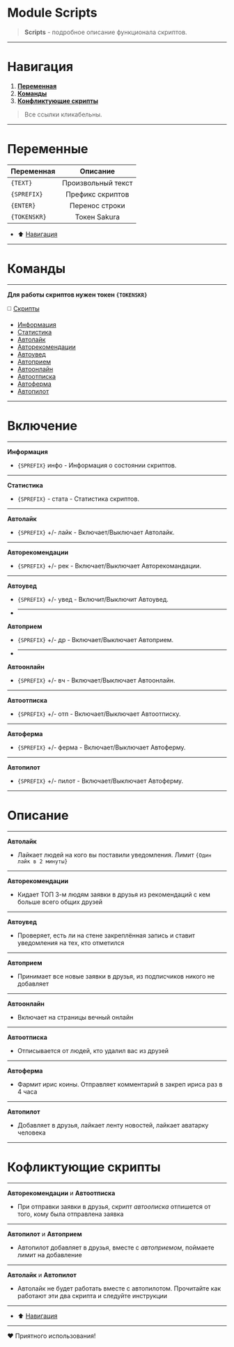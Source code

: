 # Module Scripts
>**Scripts** - подробное описание функционала скриптов.
___
# Навигация 
1. [**Переменная**](https://github.com/sssakurasss/Scripts/edit/main/README.md#%D0%BD%D0%B0%D0%B2%D0%B8%D0%B3%D0%B0%D1%86%D0%B8%D1%8F)
2. [**Команды**](https://github.com/sssakurasss/Scripts/edit/main/README.md#%D0%BA%D0%BE%D0%BC%D0%B0%D0%BD%D0%B4%D1%8B)
3. [**Конфликтующие скрипты**](https://github.com/sssakurasss/Scripts/edit/main/README.md#%D0%BA%D0%BE%D1%84%D0%BB%D0%B8%D0%BA%D1%82%D1%83%D1%8E%D1%89%D0%B8%D0%B5-%D1%81%D0%BA%D1%80%D0%B8%D0%BF%D1%82%D1%8B)
>Все ссылки кликабельны.
___
# Переменные

|  **Переменная**   | **Описание**  | 
| ------------- |:-------------:|
| ```{TEXT}``` | Произвольный текст |
| ```{SPREFIX}``` | Префикс скриптов |
| ```{ENTER}``` | Перенос строки |
| ```{TOKENSKR}``` | Токен Sakura |
+ :arrow_up: [Навигация](https://github.com/sssakurasss/sssakurasss/edit/main/README.md#%D0%BF%D0%B5%D1%80%D0%B5%D0%BC%D0%B5%D0%BD%D0%BD%D1%8B%D0%B5)
___
# Команды
___
**Для работы скриптов нужен токен ```{TOKENSKR}```**

:white_medium_square: [Скрипты](https://github.com/sssakurasss/sssakurasss/edit/main/README.md#%D0%BD%D0%B0%D0%B2%D0%B8%D0%B3%D0%B0%D1%86%D0%B8%D1%8F)
+ [Информация](https://github.com/sssakurasss/sssakurasss/edit/main/README.md#%D0%BD%D0%B0%D0%B2%D0%B8%D0%B3%D0%B0%D1%86%D0%B8%D1%8F)
+ [Статистика](https://github.com/sssakurasss/sssakurasss/edit/main/README.md#%D0%BD%D0%B0%D0%B2%D0%B8%D0%B3%D0%B0%D1%86%D0%B8%D1%8F)
+ [Автолайк](https://github.com/sssakurasss/sssakurasss/edit/main/README.md#%D0%BD%D0%B0%D0%B2%D0%B8%D0%B3%D0%B0%D1%86%D0%B8%D1%8F)
+ [Авторекомендации](https://github.com/sssakurasss/sssakurasss/edit/main/README.md#%D0%BD%D0%B0%D0%B2%D0%B8%D0%B3%D0%B0%D1%86%D0%B8%D1%8F)
+ [Автоувед](https://github.com/sssakurasss/sssakurasss/edit/main/README.md#%D0%BD%D0%B0%D0%B2%D0%B8%D0%B3%D0%B0%D1%86%D0%B8%D1%8F)
+ [Автоприем](https://github.com/sssakurasss/sssakurasss/edit/main/README.md#%D0%BD%D0%B0%D0%B2%D0%B8%D0%B3%D0%B0%D1%86%D0%B8%D1%8F)
+ [Автоонлайн](https://github.com/sssakurasss/sssakurasss/edit/main/README.md#%D0%BD%D0%B0%D0%B2%D0%B8%D0%B3%D0%B0%D1%86%D0%B8%D1%8F)
+ [Автоотписка](https://github.com/sssakurasss/sssakurasss/edit/main/README.md#%D0%BD%D0%B0%D0%B2%D0%B8%D0%B3%D0%B0%D1%86%D0%B8%D1%8F)
+ [Автоферма](https://github.com/sssakurasss/sssakurasss/edit/main/README.md#%D0%BD%D0%B0%D0%B2%D0%B8%D0%B3%D0%B0%D1%86%D0%B8%D1%8F)
+ [Автопилот](https://github.com/sssakurasss/sssakurasss/edit/main/README.md#%D0%BD%D0%B0%D0%B2%D0%B8%D0%B3%D0%B0%D1%86%D0%B8%D1%8F)
___
# Включение
___
**Информация**
+ ```{SPREFIX}``` инфо - Информация о состоянии скриптов.
___
**Статистика**
+ ```{SPREFIX}``` - стата - Статистика скриптов.
___
**Автолайк**
+ ```{SPREFIX}``` +/- лайк - Включает/Выключает Автолайк.
___
**Авторекомендации**
+ ```{SPREFIX}``` +/- рек - Включает/Выключает Авторекомандации.
___
**Автоувед**
+ ```{SPREFIX}``` +/- увед - Включит/Выключит Автоувед.
+ ___
**Автоприем**
+ ```{SPREFIX}``` +/- др - Включает/Выключает Автоприем.
+ ___
**Автоонлайн**
+ ```{SPREFIX}``` +/- вч - Включает/Выключает Автоонлайн.
___
**Автоотписка**
+ ```{SPREFIX}``` +/- отп - Включает/Выключает Автоотписку.
___
**Автоферма**
+ ```{SPREFIX}``` +/- ферма - Включает/Выключает Автоферму.
___
**Автопилот**
+ ```{SPREFIX}``` +/- пилот - Включает/Выключает Автоферму.
___
# Описание
___
**Автолайк**
+ Лайкает людей на кого вы поставили уведомления. Лимит ```{Один лайк в 2 минуты}```
___
**Авторекомендации**
+ Кидает ТОП 3-м людям заявки в друзья из рекомендаций с кем больше всего общих друзей
___
**Автоувед**
+ Проверяет, есть ли на стене закреплённая запись и ставит уведомления на тех, кто отметился
___
**Автоприем**
+ Принимает все новые заявки в друзья, из подписчиков никого не добавляет
___
**Автоонлайн**
+ Включает на страницы вечный онлайн
___
**Автоотписка**
+ Отписывается от людей, кто удалил вас из друзей
___
**Автоферма**
+ Фармит ирис коины. Отправляет комментарий в закреп ириса раз в 4 часа
___
**Автопилот**
+ Добавляет в друзья, лайкает ленту новостей, лайкает аватарку человека
___
# Кофликтующие скрипты
___
**Авторекомендации** и **Автоотписка**
+ При отправки заявки в друзья, скрипт *автоописка* отпишется от того, кому была отправлена заявка
___
**Автопилот** и **Автоприем**
+ Автопилот добавляет в друзья, вместе с *автоприемом*, поймаете лимит на добавление
___
**Автолайк** и **Автопилот**
+ Автолайк не будет работать вместе с автопилотом. Прочитайте как работают эти два скрипта и следуйте инструкции 
___
+ :arrow_up: [Навигация](https://github.com/sssakurasss/sssakurasss/edit/main/README.md#%D0%BD%D0%B0%D0%B2%D0%B8%D0%B3%D0%B0%D1%86%D0%B8%D1%8F)
___
:heart: Приятного использования!
